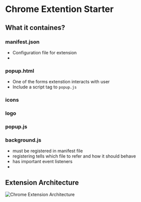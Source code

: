 # Chrome Extention Starter 


## What it containes?

### manifest.json
- Configuration file for extension
- 

### popup.html
- One of the forms extenstion interacts with user
- Include a script tag to `popup.js` 
### icons

### logo

### popup.js

### background.js
- must be registered in manifest file
- registering tells which file to refer and how it should behave
- has important event listeners
- 


## Extension Architecture

![Chrome Extension Architecture](https://developer.chrome.com/static/images/overview/messagingarc.png)
